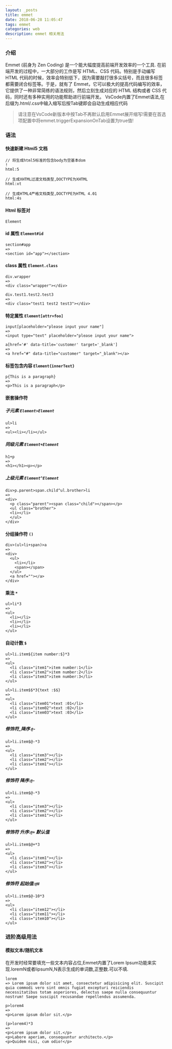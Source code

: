 ```yaml
---
layout: _posts
title: emmet
date: 2018-06-28 11:05:47
tags: emmet
categories: web
description: emmet 相关用法
---
```


### 介绍
Emmet (前身为 Zen Coding) 是一个能大幅度提高前端开发效率的一个工具. 在前端开发的过程中，一大部分的工作是写 HTML、CSS 代码。特别是手动编写 HTML 代码的时候，效率会特别低下，因为需要敲打很多尖括号，而且很多标签都需要闭合标签等。于是，就有了 Emmet，它可以极大的提高代码编写的效率，它提供了一种非常简练的语法规则，然后立刻生成对应的 HTML 结构或者 CSS 代码，同时还有多种实用的功能帮助进行前端开发。
VsCode内置了Emmet语法,在后缀为.html/.css中输入缩写后按Tab键即会自动生成相应代码
> 请注意在VsCode新版本中按Tab不再默认启用Emmet展开缩写!需要在首选项配置中将emmet.triggerExpansionOnTab设置为true值!

### 语法
#### 快速新建 Html5 文档
```
// 将生成html5标准的包含body为空基本dom
!
html:5

// 生成XHTML过渡文档类型,DOCTYPE为XHTML
html:xt

// 生成HTML4严格文档类型,DOCTYPE为HTML 4.01
html:4s
```

#### Html 标签对
```
Element
```

#### id 属性 `Element#id`
```
section#app
=>
<section id="app"></section>
```

#### class 属性 `Element.class`
```
div.wrapper
=>
<div class="wrapper"></div>

div.test1.test2.test3
=>
<div class="test1 test2 test3"></div>
```

#### 特定属性 `Element[attr=foo]`
```
input[placeholder="please input your name"]
=>
<input type="text" placeholder="please input your name">

a[href='#' data-title='customer' target='_blank']
=>
<a href="#" data-title="customer" target="_blank"></a>
```

#### 标签包含内容 `Element{innerText}`
```
p{This is a paragraph}
=>
<p>This is a paragraph</p>
```

#### 嵌套操作符

##### 子元素 `Element>Element`
```
ul>li
=>
<ul><li></li></ul>
```

##### 同级元素 `Element+Element`
```
h1+p
=>
<h1></h1><p></p>
```
##### 上级元素 `Element^Element`
```
div>p.parent>span.child^ul.brother>li
=>
<div>
  <p class="parent"><span class="child"></span></p>
  <ul class="brother">
  <li></li>
  </ul>
</div>
```

#### 分组操作符 `()`
```
div>(ul>li+span)>a
=>
<div>
  <ul>
    <li></li>
    <span></span>
  </ul>
  <a href=""></a>
</div>
```

#### 乘法 `*`
```
ul>li*3
=>
<ul>
  <li></li>
  <li></li>
  <li></li>
</ul>
```

#### 自动计数 `$`
```
ul>li.item${item number:$}*3
=>
<ul>
  <li class="item1">item number:1</li>
  <li class="item2">item number:2</li>
  <li class="item3">item number:3</li>
</ul>

ul>li.item$$*3{text :$$}
=>
<ul>
  <li class="item01">text :01</li>
  <li class="item02">text :02</li>
  <li class="item03">text :03</li>
</ul>
```
##### 修饰符_降序 `@-`
```
ul>li.item$@-*3
=>
<ul>
  <li class="item3"></li>
  <li class="item2"></li>
  <li class="item1"></li>
</ul>
```
##### 修饰符 降序:`@-`
```
ul>li.item$@-*3
=>
<ul>
  <li class="item3"></li>
  <li class="item2"></li>
  <li class="item1"></li>
</ul>
```
##### 修饰符 升序:`@+` 默认值
```
ul>li.item$@+*3
=>
<ul>
  <li class="item1"></li>
  <li class="item2"></li>
  <li class="item3"></li>
</ul>
```

##### 修饰符 起始值:`@N`
```
ul>li.item$@-10*3
=>
<ul>
  <li class="item12"></li>
  <li class="item11"></li>
  <li class="item10"></li>
</ul>
```

### 进阶高级用法
#### 模拟文本/随机文本
在开发时经常要填充一些文本内容占位,Emmet内置了Lorem Ipsum功能来实现.loremN或者lipsumN,N表示生成的单词数,正整数.可以不填.
```
lorem
=> Lorem ipsum dolor sit amet, consectetur adipisicing elit. Suscipit quia commodi vero sint omnis fugiat excepturi reiciendis necessitatibus totam asperiores, delectus saepe nulla consequuntur nostrum! Saepe suscipit recusandae repellendus assumenda.

p>lorem4
=>
<p>Lorem ipsum dolor sit.</p>

(p>lorem4)*3
=>
<p>Lorem ipsum dolor sit.</p>
<p>Labore aperiam, consequuntur architecto.</p>
<p>Quidem nisi, cum odio!</p>
```